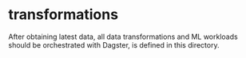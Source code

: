 # transformations

After obtaining latest data, all data transformations and ML workloads should be orchestrated with Dagster, is defined in this directory.
